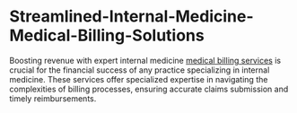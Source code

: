 # Streamlined-Internal-Medicine-Medical-Billing-Solutions
Boosting revenue with expert internal medicine [medical billing services](https://expressmbs.com/) is crucial for the financial success of any practice specializing in internal medicine. These services offer specialized expertise in navigating the complexities of billing processes, ensuring accurate claims submission and timely reimbursements.
